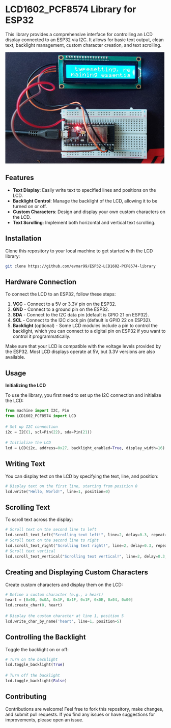 # LCD1602_PCF8574 Library for ESP32


This library provides a comprehensive interface for controlling an LCD display connected to an ESP32 via I2C. It allows for basic text output, clean text, backlight management, custom character creation, and text scrolling.

<img src="images/esp_lcd.jpg" alt="Optional Alt Text" width="500" height="350">

## Features

- **Text Display**: Easily write text to specified lines and positions on the LCD.
- **Backlight Control**: Manage the backlight of the LCD, allowing it to be turned on or off.
- **Custom Characters**: Design and display your own custom characters on the LCD.
- **Text Scrolling**: Implement both horizontal and vertical text scrolling.

## Installation

Clone this repository to your local machine to get started with the LCD library:

```bash
git clone https://github.com/evmar99/ESP32-LCD1602-PCF8574-library
```

## Hardware Connection

To connect the LCD to an ESP32, follow these steps:

1. **VCC** - Connect to a 5V or 3.3V pin on the ESP32.
2. **GND** - Connect to a ground pin on the ESP32.
3. **SDA** - Connect to the I2C data pin (default is GPIO 21 on ESP32).
4. **SCL** - Connect to the I2C clock pin (default is GPIO 22 on ESP32).
5. **Backlight** (optional) - Some LCD modules include a pin to control the backlight, which you can connect to a digital pin on ESP32 if you want to control it programmatically.

Make sure that your LCD is compatible with the voltage levels provided by the ESP32. Most LCD displays operate at 5V, but 3.3V versions are also available.

## Usage

**Initializing the LCD**

To use the library, you first need to set up the I2C connection and initialize the LCD:

```python
from machine import I2C, Pin
from LCD1602_PCF8574 import LCD

# Set up I2C connection
i2c = I2C(1, scl=Pin(22), sda=Pin(21))

# Initialize the LCD
lcd = LCD(i2c, address=0x27, backlight_enabled=True, display_width=16)
```

## Writing Text

You can display text on the LCD by specifying the text, line, and position:

```python
# Display text on the first line, starting from position 0
lcd.write("Hello, World!", line=1, position=0)

```

## Scrolling Text

To scroll text across the display:

```python
# Scroll text on the second line to left 
lcd.scroll_text_left("Scrolling text left!", line=2, delay=0.3, repeat=1)
# Scroll text on the second line to right
lcd.scroll_text_right("Scrolling text right!", line=2, delay=0.3, repeat=1)
# Scroll text vertical
lcd.scroll_text_vertical("Scrolling text vertical!", line=2, delay=0.3, repeat=1)
```

## Creating and Displaying Custom Characters

Create custom characters and display them on the LCD:

```python
# Define a custom character (e.g., a heart)
heart = [0x00, 0x0A, 0x1F, 0x1F, 0x1F, 0x0E, 0x04, 0x00]
lcd.create_char(0, heart)

# Display the custom character at line 1, position 5
lcd.write_char_by_name('heart', line=1, position=5)
```

## Controlling the Backlight

Toggle the backlight on or off:

```python
# Turn on the backlight
lcd.toggle_backlight(True)

# Turn off the backlight
lcd.toggle_backlight(False)
```

## Contributing

Contributions are welcome! Feel free to fork this repository, make changes, and submit pull requests. If you find any issues or have suggestions for improvements, please open an issue.




